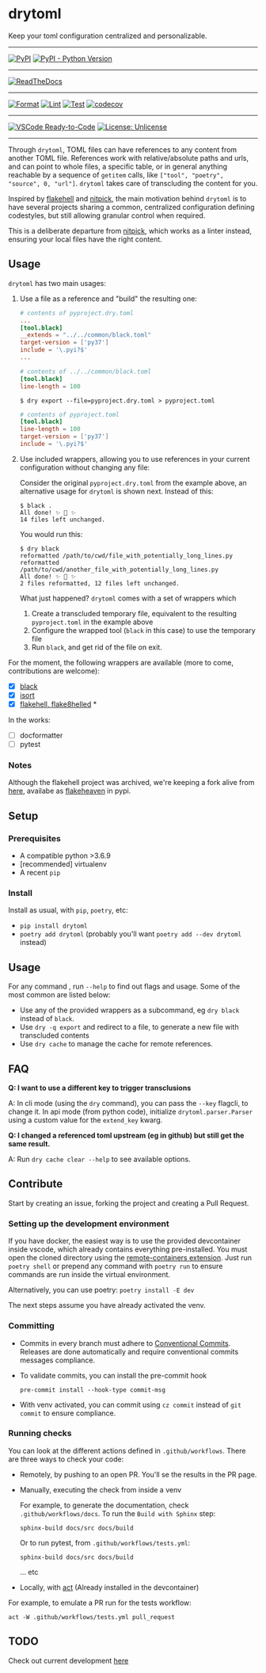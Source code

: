 # drytoml

Keep your toml configuration centralized and personalizable.

---

[![PyPI](https://img.shields.io/pypi/v/drytoml?color=yellow)](https://pypi.org/project/drytoml/)
[![PyPI - Python Version](https://img.shields.io/pypi/pyversions/drytoml)](https://www.python.org/downloads/)

---

[![ReadTheDocs](https://readthedocs.org/projects/drytoml/badge/?version=latest)](https://drytoml.readthedocs.io/en/latest/)

---

[![Format](https://github.com/pwoolvett/drytoml/workflows/Format/badge.svg)](https://github.com/pwoolvett/drytoml/actions?query=workflow%3AFormat)
[![Lint](https://github.com/pwoolvett/drytoml/workflows/Lint/badge.svg)](https://github.com/pwoolvett/drytoml/actions?query=workflow%3ALint)
[![Test](https://github.com/pwoolvett/drytoml/workflows/Test/badge.svg)](https://github.com/pwoolvett/drytoml/actions?query=workflow%3ATest)
[![codecov](https://codecov.io/gh/pwoolvett/drytoml/branch/master/graph/badge.svg?token=YXO8NDUU0G)](https://codecov.io/gh/pwoolvett/drytoml)

---

[![VSCode Ready-to-Code](https://img.shields.io/badge/devcontainer-enabled-blue?logo=docker)](https://code.visualstudio.com/docs/remote/containers)
[![License: Unlicense](https://img.shields.io/badge/license-UNLICENSE-white.svg)](http://unlicense.org/)


---


Through `drytoml`, TOML files can have references to any content from another TOML file.
References work with relative/absolute paths and urls, and can point to whole files, a
specific table, or in general anything reachable by a sequence of `getitem` calls, like
`["tool", "poetry", "source", 0, "url"]`. `drytoml` takes care of transcluding the
content for you.

Inspired by [flakehell](https://pypi.org/project/flakehell/) and
[nitpick](https://pypi.org/project/nitpick/), the main motivation behind `drytoml` is to
have several projects sharing a common, centralized configuration defining codestyles,
but still allowing granular control when required.

This is a deliberate departure from [nitpick](https://pypi.org/project/nitpick/), which
works as a linter instead, ensuring your local files have the right content.


## Usage

`drytoml` has two main usages:

1. Use a file as a reference and "build" the resulting one:

    ```toml
    # contents of pyproject.dry.toml
    ...
    [tool.black]
    __extends = "../../common/black.toml"
    target-version = ['py37']
    include = '\.pyi?$'
    ...
    ```

    ```toml
    # contents of ../../common/black.toml
    [tool.black]
    line-length = 100
    ```

   ```console
   $ dry export --file=pyproject.dry.toml > pyproject.toml
   ```

    ```toml
    # contents of pyproject.toml
    [tool.black]
    line-length = 100
    target-version = ['py37']
    include = '\.pyi?$'
    ```

2. Use included wrappers, allowing you to use references in your current configuration
   without changing any file:

   Consider the original `pyproject.dry.toml` from the example above, an alternative
   usage for `drytoml` is shown next. Instead of this:

   ```console
   $ black .
   All done! ✨ 🍰 ✨
   14 files left unchanged.
   ```

   You would run this:

   ```console
   $ dry black
   reformatted /path/to/cwd/file_with_potentially_long_lines.py
   reformatted /path/to/cwd/another_file_with_potentially_long_lines.py
   All done! ✨ 🍰 ✨
   2 files reformatted, 12 files left unchanged.
   ```

   What just happened? `drytoml` comes with a set of wrappers which

   1. Create a transcluded temporary file, equivalent to the resulting `pyproject.toml`
      in the example above
   2. Configure the wrapped tool (`black` in this case) to use the temporary file
   3. Run `black`, and get rid of the file on exit.


For the moment, the following wrappers are available (more to come, contributions are
welcome):

* [x] [black](https://github.com/psf/black)
* [x] [isort](https://pycqa.github.io/isort/)
* [x] [flakehell, flake8helled](https://github.com/life4/flakehell) *

In the works:
* [ ] docformatter
* [ ] pytest

### Notes

Although the flakehell project was archived, we're keeping a fork alive from
[here](https://github.com/pwoolvett/flakehell), availabe as
[flakeheaven](https://pypi.org/project/flakeheaven) in pypi.


## Setup

### Prerequisites

  * A compatible python >3.6.9
  * [recommended] virtualenv
  * A recent `pip`

### Install

  Install as usual, with `pip`, `poetry`, etc:

* `pip install drytoml`
* `poetry add drytoml` (probably you'll want `poetry add --dev drytoml` instead)

## Usage

For any command , run `--help` to find out flags and usage.
Some of the most common are listed below:

* Use any of the provided wrappers as a subcommand, eg `dry black` instead of `black`.
* Use `dry -q export` and redirect to a file, to generate a new file with transcluded
  contents
* Use `dry cache` to manage the cache for remote references.



## FAQ

**Q: I want to use a different key to trigger transclusions**

   A: In cli mode (using the `dry` command), you can pass the `--key` flagcli, to change
   it. In api mode (from python code), initialize `drytoml.parser.Parser` using a
   custom value for the `extend_key` kwarg.


**Q: I changed a referenced toml upstream (eg in github) but still get the same result.**

   A: Run `dry cache clear --help` to see available options.

## Contribute

Start by creating an issue, forking the project and creating a Pull Request.

### Setting up the development environment

If you have docker, the easiest way is to use the provided devcontainer inside vscode,
which already contains everything pre-installed. You must open the cloned directory
using the [remote-containers extension](https://marketplace.visualstudio.com/items?itemName=ms-vscode-remote.remote-containers).
Just run `poetry shell` or prepend any command with `poetry run` to ensure commands
are run inside the virtual environment.

Alternatively, you can use poetry: `poetry install -E dev`

The next steps assume you have already activated the venv.

### Committing

* Commits in every branch must adhere to [Conventional Commits](https://www.conventionalcommits.org/en/v1.0.0/).
  Releases are done automatically and require conventional commits messages compliance.

* To validate commits, you can install the pre-commit hook

  ```console
  pre-commit install --hook-type commit-msg
  ```

* With venv activated, you can commit using `cz commit` instead of `git commit` to
  ensure compliance.

### Running checks

You can look at the different actions defined in `.github/workflows`. There are three
ways to check your code:

* Remotely, by pushing to an open PR. You'll se the results in the PR page.

* Manually, executing the check from inside a venv

  For example, to generate the documentation, check `.github/workflows/docs`. To run the
  `Build with Sphinx` step:

  ```console
  sphinx-build docs/src docs/build
  ```

  Or to run pytest, from `.github/workflows/tests.yml`:

  ```console
  sphinx-build docs/src docs/build
  ```

  ... etc

* Locally, with [act](https://github.com/nektos/act) (Already installed in the
  devcontainer)

For example, to emulate a PR run for the tests workflow:
  
 ```console
 act -W .github/workflows/tests.yml pull_request
 ```

## TODO

Check out current development [here](https://github.com/pwoolvett/drytoml/projects/2)
